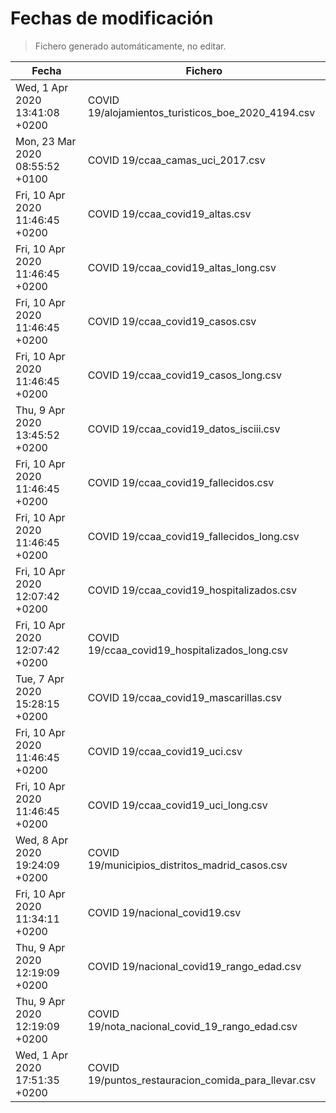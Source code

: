 # Fechas de modificación

> Fichero generado automáticamente, no editar.

| Fecha                           | Fichero                  |
|---------------------------------|--------------------------|
| Wed, 1 Apr 2020 13:41:08 +0200  | COVID 19/alojamientos_turisticos_boe_2020_4194.csv |
| Mon, 23 Mar 2020 08:55:52 +0100  | COVID 19/ccaa_camas_uci_2017.csv |
| Fri, 10 Apr 2020 11:46:45 +0200  | COVID 19/ccaa_covid19_altas.csv |
| Fri, 10 Apr 2020 11:46:45 +0200  | COVID 19/ccaa_covid19_altas_long.csv |
| Fri, 10 Apr 2020 11:46:45 +0200  | COVID 19/ccaa_covid19_casos.csv |
| Fri, 10 Apr 2020 11:46:45 +0200  | COVID 19/ccaa_covid19_casos_long.csv |
| Thu, 9 Apr 2020 13:45:52 +0200  | COVID 19/ccaa_covid19_datos_isciii.csv |
| Fri, 10 Apr 2020 11:46:45 +0200  | COVID 19/ccaa_covid19_fallecidos.csv |
| Fri, 10 Apr 2020 11:46:45 +0200  | COVID 19/ccaa_covid19_fallecidos_long.csv |
| Fri, 10 Apr 2020 12:07:42 +0200  | COVID 19/ccaa_covid19_hospitalizados.csv |
| Fri, 10 Apr 2020 12:07:42 +0200  | COVID 19/ccaa_covid19_hospitalizados_long.csv |
| Tue, 7 Apr 2020 15:28:15 +0200  | COVID 19/ccaa_covid19_mascarillas.csv |
| Fri, 10 Apr 2020 11:46:45 +0200  | COVID 19/ccaa_covid19_uci.csv |
| Fri, 10 Apr 2020 11:46:45 +0200  | COVID 19/ccaa_covid19_uci_long.csv |
| Wed, 8 Apr 2020 19:24:09 +0200  | COVID 19/municipios_distritos_madrid_casos.csv |
| Fri, 10 Apr 2020 11:34:11 +0200  | COVID 19/nacional_covid19.csv |
| Thu, 9 Apr 2020 12:19:09 +0200  | COVID 19/nacional_covid19_rango_edad.csv |
| Thu, 9 Apr 2020 12:19:09 +0200  | COVID 19/nota_nacional_covid_19_rango_edad.csv |
| Wed, 1 Apr 2020 17:51:35 +0200  | COVID 19/puntos_restauracion_comida_para_llevar.csv |
